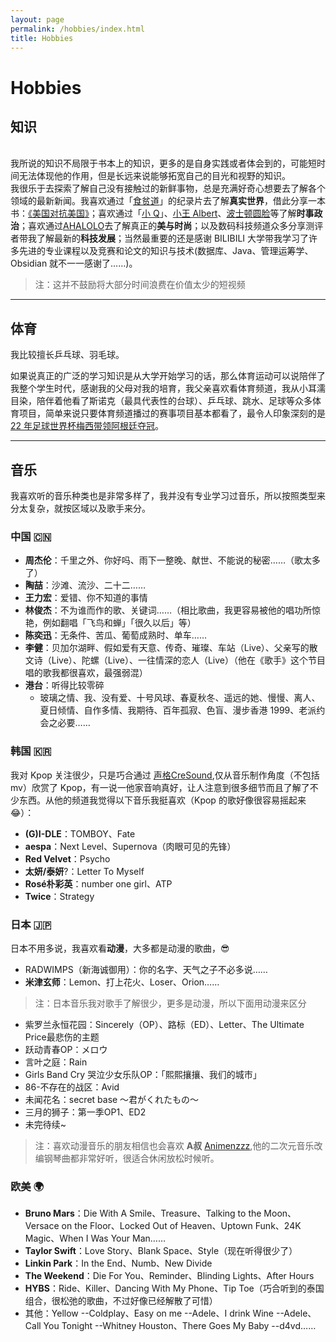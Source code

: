 ```yaml
---
layout: page
permalink: /hobbies/index.html
title: Hobbies
---
```


# Hobbies

## 知识
<br>我所说的知识不局限于书本上的知识，更多的是自身实践或者体会到的，可能短时间无法体现他的作用，但是长远来说能够拓宽自己的目光和视野的知识。
<br>我很乐于去探索了解自己没有接触过的新鲜事物，总是充满好奇心想要去了解各个领域的最新新闻。我喜欢通过「[食贫道](https://space.bilibili.com/39627524/?spm_id_from=333.999.0.0)」的纪录片去了解**真实世界**，借此分享一本书：[《美国对抗美国》](https://liushooter.github.io/UsaVsUsa/)；喜欢通过「[小 Q](https://space.bilibili.com/546189/?spm_id_from=333.999.0.0)」、[小王 Albert]()、[波士顿圆脸]()等了解**时事政治**；喜欢通过[AHALOLO](https://space.bilibili.com/353368172?spm_id_from=333.337.0.0)去了解真正的**美与时尚**；以及数码科技频道众多分享测评者带我了解最新的**科技发展**；当然最重要的还是感谢 BILIBILI 大学带我学习了许多先进的专业课程以及竞赛和论文的知识与技术(数据库、Java、管理运筹学、Obsidian 就不一一感谢了……)。

>注：这并不鼓励将大部分时间浪费在价值太少的短视频

---
## 体育
我比较擅长乒乓球、羽毛球。

如果说真正的广泛的学习知识是从大学开始学习的话，那么体育运动可以说陪伴了我整个学生时代，感谢我的父母对我的培育，我父亲喜欢看体育频道，我从小耳濡目染，陪伴着他看了斯诺克（最具代表性的台球）、乒乓球、跳水、足球等众多体育项目，简单来说只要体育频道播过的赛事项目基本都看了，最令人印象深刻的是 [22 年足球世界杯梅西带领阿根廷夺冠](Messi.md)。

---
## 音乐

我喜欢听的音乐种类也是非常多样了，我并没有专业学习过音乐，所以按照类型来分太复杂，就按区域以及歌手来分。

### **中国 🇨🇳**
- **周杰伦**：千里之外、你好吗、雨下一整晚、献世、不能说的秘密……（歌太多了）
- **陶喆**：沙滩、流沙、二十二……
- **王力宏**：爱错、你不知道的事情
- **林俊杰**：不为谁而作的歌、关键词……（相比歌曲，我更容易被他的唱功所惊艳，例如翻唱「飞鸟和蝉」「很久以后」等）
- **陈奕迅**：无条件、苦瓜、葡萄成熟时、单车……
- **李健**：贝加尔湖畔、假如爱有天意、传奇、璀璨、车站（Live）、父亲写的散文诗（Live）、陀螺（Live）、一往情深的恋人（Live）（他在《歌手》这个节目唱的歌我都很喜欢，最强弱混）
- **港台**：听得比较零碎
	- 玻璃之情、我、没有爱、十号风球、春夏秋冬、遥远的她、慢慢、离人、夏日倾情、自作多情、我期待、百年孤寂、色盲、漫步香港 1999、老派约会之必要……
### **韩国 🇰🇷**
我对 Kpop 关注很少，只是巧合通过 [声格CreSound](https://space.bilibili.com/3546744788879784?spm_id_from=333.337.0.0),仅从音乐制作角度（不包括 mv）欣赏了 Kpop，有一说一他家音响真好，让人注意到很多细节而且了解了不少东西。从他的频道我觉得以下音乐我挺喜欢（Kpop 的歌好像很容易摇起来😂）：
- **(G)I-DLE**：TOMBOY、Fate
- **aespa**：Next Level、Supernova（肉眼可见的先锋）
- **Red Velvet**：Psycho
- **太妍/泰妍**?：Letter To Myself
- **Rosé朴彩英**：number one girl、ATP
- **Twice**：Strategy

### **日本 🇯🇵**
日本不用多说，我喜欢看**动漫**，大多都是动漫的歌曲，😎
- RADWIMPS（新海诚御用）：你的名字、天气之子不必多说……
- **米津玄师**：Lemon、打上花火、Loser、Orion……
>注：日本音乐我对歌手了解很少，更多是动漫，所以下面用动漫来区分
- 紫罗兰永恒花园：Sincerely（OP）、路标（ED）、Letter、The Ultimate Price最悲伤的主题
- 跃动青春OP：メロウ
- 言叶之庭：Rain
- Girls Band Cry 哭泣少女乐队OP：「熙熙攘攘、我们的城市」
- 86-不存在的战区：Avid
- 未闻花名：secret base ～君がくれたもの～
- 三月的狮子：第一季OP1、ED2
- 未完待续~
> 注：喜欢动漫音乐的朋友相信也会喜欢 **A叔** [Animenzzz](https://space.bilibili.com/6075139),他的二次元音乐改编钢琴曲都非常好听，很适合休闲放松时候听。

### **欧美 🌍**
- **Bruno Mars**：Die With A Smile、Treasure、Talking to the Moon、Versace on the Floor、Locked Out of Heaven、Uptown Funk、24K Magic、When I Was Your Man……
- **Taylor Swift**：Love Story、Blank Space、Style（现在听得很少了）
- **Linkin Park**：In the End、Numb、New Divide
- **The Weekend**：Die For You、Reminder、Blinding Lights、After Hours
- **HYBS**：Ride、Killer、Dancing With My Phone、Tip Toe（巧合听到的泰国组合，很松弛的歌曲，不过好像已经解散了可惜）
- 其他：Yellow --Coldplay、Easy on me --Adele、I drink Wine --Adele、Call You Tonight --Whitney Houston、There Goes My Baby --d4vd……

<br>




